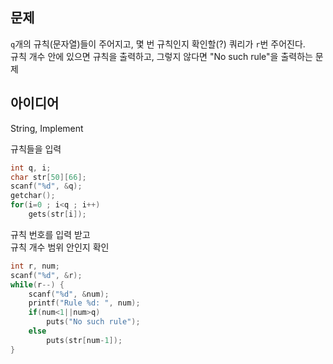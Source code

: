 ## 문제
`q`개의 규칙(문자열)들이 주어지고, 몇 번 규칙인지 확인할(?) 쿼리가 `r`번 주어진다.  
규칙 개수 안에 있으면 규칙을 출력하고, 그렇지 않다면 "No such rule"을 출력하는 문제

## 아이디어
String, Implement

규칙들을 입력
```c
int q, i;
char str[50][66];
scanf("%d", &q);
getchar();
for(i=0 ; i<q ; i++)
	gets(str[i]);
```
규칙 번호를 입력 받고  
규칙 개수 범위 안인지 확인
```c
int r, num;
scanf("%d", &r);
while(r--) {
	scanf("%d", &num);
	printf("Rule %d: ", num);
	if(num<1||num>q)
		puts("No such rule");
	else
		puts(str[num-1]);
}
```